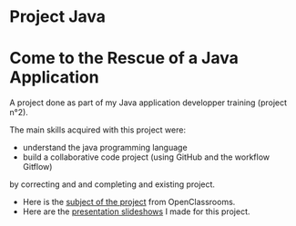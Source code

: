 # Project Java 
# Come to the Rescue of a Java Application

A project done as part of my Java application developper training (project n°2).

The main skills acquired with this project were:
* understand the java programming language
* build a collaborative code project (using GitHub and the workflow Gitflow)

by correcting and and completing and existing project.

- Here is the [subject of the project](https://github.com/JCabrol/Project_DA_Java_EN_Come_to_the_Rescue_of_a_Java_Application-1/blob/master/AncienneVersion_De%CC%81buggezUneAppJava.pdf) from OpenClassrooms.
- Here are the [presentation slideshows](https://github.com/JCabrol/Project_DA_Java_EN_Come_to_the_Rescue_of_a_Java_Application-1/blob/master/PHEME_02.ppsx) I made for this project.

